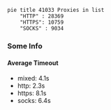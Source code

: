 
```mermaid
pie title 41033 Proxies in list
    "HTTP" : 28369
    "HTTPS": 10759
    "SOCKS" : 9034
```

### Some Info
#### Average Timeout

- mixed: 4.1s
- http: 2.3s
- https: 8.1s
- socks: 6.4s